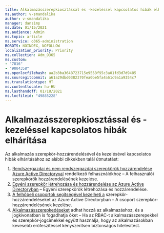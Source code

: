 ```yaml
---
title: Alkalmazásszerepkiosztással és -kezeléssel kapcsolatos hibák elhárítása
ms.author: v-smandalika
author: v-smandalika
manager: dansimp
ms.date: 01/15/2021
ms.audience: Admin
ms.topic: article
ms.service: o365-administration
ROBOTS: NOINDEX, NOFOLLOW
localization_priority: Priority
ms.collection: Adm_O365
ms.custom:
- "7816"
- "9004358"
ms.openlocfilehash: aa2b3ba3648723715e9553f95c3a01fd3d7d9485
ms.sourcegitcommit: a61a29dbd0382370fea0be5fa4a61c9a1a9354c7
ms.translationtype: MT
ms.contentlocale: hu-HU
ms.lasthandoff: 01/18/2021
ms.locfileid: "49885228"
---
```

# <a name="troubleshoot-issues-with-application-role-assignment-and-management"></a>Alkalmazásszerepkiosztással és -kezeléssel kapcsolatos hibák elhárítása

Az alkalmazás szerepkör-hozzárendelésével és kezelésével kapcsolatos hibák elhárításához az alábbi cikkekben talál útmutatást:

1. [Rendszergazdai és nem rendszergazdai szerepkörök hozzárendelése Azure Active Directoryval](https://docs.microsoft.com/azure/active-directory/fundamentals/active-directory-users-assign-role-azure-portal) rendelkező felhasználókhoz – A felhasználói szerepkörök hozzárendelésének kezelése.
2. [Egyéni szerepkör létrehozása és hozzárendelése az Azure Active Directoryban](https://docs.microsoft.com/azure/active-directory/roles/custom-create) – Egyéni szerepkörök létrehozása és hozzárendelése.
3. [A felhőbeli csoportok segítségével kezelheti a](https://docs.microsoft.com/azure/active-directory/roles/groups-concept) szerepkör-hozzárendeléseket az Azure Active Directoryban – A csoport szerepkör-hozzárendelésének kezelése.
4. [Alkalmazásszerepkedéseket](https://docs.microsoft.com/azure/active-directory/develop/howto-add-app-roles-in-azure-ad-apps#app-roles-vs-groups) adhat hozzá az alkalmazáshoz, és a jogkivonatban is fogadhatja őket – Ha az RBAC-t alkalmazásszerepekkel és szerepkör-jogcímekkel együtt használja, hogy az alkalmazásokban kevesebb erőfeszítéssel kényszerítsen biztonságos hitelesítést.
